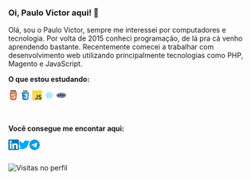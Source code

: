 ### Oi, Paulo Victor aqui! :wave:

Olá, sou o Paulo Victor, sempre me interessei por computadores e tecnologia. Por volta de 2015 conheci programação, de lá pra cá venho aprendendo bastante. Recentemente comecei a trabalhar com desenvolvimento web utilizando principalmente tecnologias como PHP, Magento e JavaScript.
<br />

**O que estou estudando:**

<code><img height="20" src="https://raw.githubusercontent.com/github/explore/80688e429a7d4ef2fca1e82350fe8e3517d3494d/topics/html/html.png"></code>
<code><img height="20" src="https://raw.githubusercontent.com/github/explore/80688e429a7d4ef2fca1e82350fe8e3517d3494d/topics/css/css.png"></code>
<code><img height="20" src="https://raw.githubusercontent.com/github/explore/80688e429a7d4ef2fca1e82350fe8e3517d3494d/topics/javascript/javascript.png"></code>
<code><img height="20" src="https://raw.githubusercontent.com/github/explore/80688e429a7d4ef2fca1e82350fe8e3517d3494d/topics/react/react.png"></code>
<code><img height="20" src="https://raw.githubusercontent.com/github/explore/ccc16358ac4530c6a69b1b80c7223cd2744dea83/topics/php/php.png"></code>

<br />

**Você consegue me encontar aqui:**

<a href="https://www.linkedin.com/in/paulovictordev/" target="_blank">
  <img src="https://raw.githubusercontent.com/paulovictordev/paulovictordev/master/assets/linkedin.svg" width="21px"  alt="Paulo Victor | LinkedIn" align="left" />
</a>

<a href="https://twitter.com/paulovictordev" target="_blank">
  <img src="https://raw.githubusercontent.com/paulovictordev/paulovictordev/master/assets/twitter.svg" width="21px"  alt="Paulo Victor | Twitter" align="left" />
</a>

<a href="http://t.me/paulovictordev" target="_blank">
  <img src="https://raw.githubusercontent.com/paulovictordev/paulovictordev/master/assets/telegram.svg" width="21px"  alt="Meu Telegram" align="left" />
</a>

<br />
<br />

![Visitas no perfil](http://estruyf-github.azurewebsites.net/api/VisitorHit?user=paulovictordev&repo=paulovictordev&countColorcountColor)

